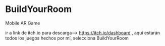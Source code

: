 # BuildYourRoom
 Mobile AR Game

ir a link de itch.io para descarga--> https://itch.io/dashboard , aquí estarán todos los juegos hechos por mí, selecciona BuildYourRoom
